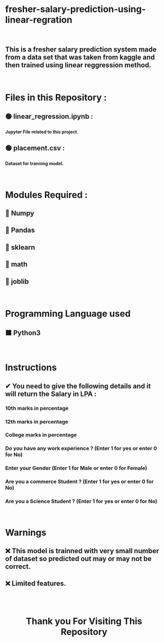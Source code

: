 # fresher-salary-prediction-using-linear-regration

<br>

##  This is a fresher salary prediction system made from a data set that was taken from kaggle and then trained using linear reggression method.

<br>

# Files in this Repository :

## 🟢 linear_regression.ipynb :  

####   Jupyter File related to this project.

## 🟢 placement.csv :  

####   Dataset for tranning model.


<br>

# Modules Required :

## 🔶 Numpy
## 🔶 Pandas
## 🔶 sklearn
## 🔶 math
## 🔶 joblib

<br>


# Programming Language used

## 🟩 Python3


<br>


# Instructions 

## ✔ You need to give the following details and it will return the Salary in LPA :
###        10th marks in percentage
###        12th marks in percentage
###        College marks in percentage
###        Do you have any work experience ? (Enter 1 for yes or enter 0 for No)
###        Enter your Gender (Enter 1 for Male or enter 0 for Female)
###        Are you a commerce Student ? (Enter 1 for yes or enter 0 for No)
###        Are you a Science Student ? (Enter 1 for yes or enter 0 for No)


<br>

# Warnings 

 
## ❌ This model is trainned with very small number of dataset so predicted out may or may not be correct.
## ❌ Limited features.

<br> <br>

<div align = "center">
 
# Thank you For Visiting This Repository 

  <div>
